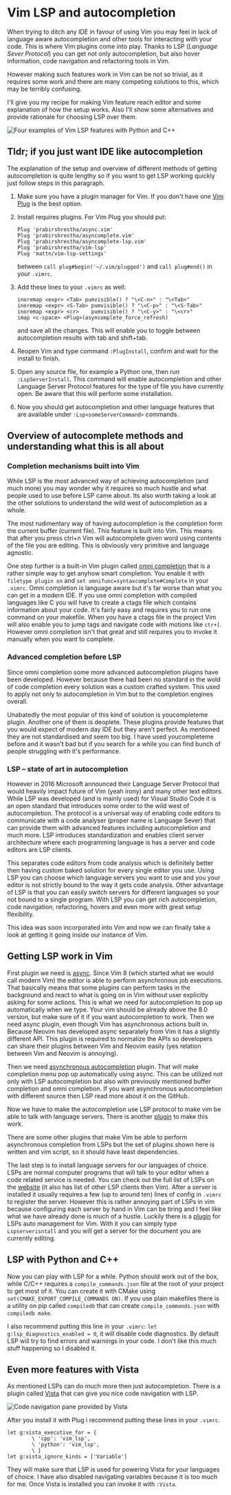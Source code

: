 # Vim LSP and autocompletion

When trying to ditch any IDE in favour of using Vim you may feel in lack of
language aware autocompletion and other tools for interacting with your code.
This is where Vim plugins come into play.
Thanks to LSP (*Language Sever Protocol*) you can get not only autocompletion,
but also hover information, code navigation and refactoring tools in Vim.

However making such features work in Vim can be not so trivial, as it requires
some work and there are many competing solutions to this, which may be
terribly confusing.

I'll give you my recipe for making Vim feature reach editor and some explanation
of how the setup works.
Also I'll show some alternatives and provide rationale for choosing LSP over
them.

![Four examples of Vim LSP features with Python and C++](https://github.com/maciejzj/website/blob/master/media/vim-lsp-and-autocompletion-overview.png?raw=true)

## Tldr; if you just want IDE like autocompletion

The explanation of the setup and overview of different methods of getting
autocompletion is quite lengthy so if you want to get LSP working quickly
just follow steps in this paragraph.

1. Make sure you have a plugin manager for Vim. If you don't have one
   [Vim Plug](https://github.com/junegunn/vim-plug) is the best option.

2. Install requires plugins. For Vim Plug you should put:
   ```vim
   Plug 'prabirshrestha/async.vim'
   Plug 'prabirshrestha/asyncomplete.vim'
   Plug 'prabirshrestha/asyncomplete-lsp.vim'
   Plug 'prabirshrestha/vim-lsp'
   Plug 'mattn/vim-lsp-settings'
   ```
   between `call plug#begin('~/.vim/plugged')` and `call plug#end()` in your
   `.vimrc`.

3. Add these lines to your `.vimrc` as well:
   ```vim
   inoremap <expr> <Tab> pumvisible() ? "\<C-n>" : "\<Tab>"
   inoremap <expr> <S-Tab> pumvisible() ? "\<C-p>" : "\<S-Tab>"
   inoremap <expr> <cr>    pumvisible() ? "\<C-y>" : "\<cr>"
   imap <c-space> <Plug>(asyncomplete_force_refresh)
   ```
   and save all the changes.
   This will enable you to toggle between autocompletion results with tab and
   shift+tab.

4. Reopen Vim and type command `:PlugInstall`, confirm and wait for the install
   to finish.

5. Open any source file, for example a Python one, then run `:LspServerInstall`.
   This command will enable autocompletion and other Language Server Protocol
   features for the type of file you have currently open.
   Be aware that this will perform some installation.

6. Now you should get autocompletion and other language features that are
   available under `:Lsp<someServerCommand>` commands.

## Overview of autocomplete methods and understanding what this is all about

### Completion mechanisms built into Vim

While LSP is the most advanced way of achieving autocompletion (and much more)
you may wonder why it requires so much hustle and what people used to use before
LSP came about.
Its also worth taking a look at the other solutions to understand the wild west of autocompletion as a whole.

The most rudimentary way of having autocompletion is the completion form the
current buffer (current file).
This feature is built into Vim.
This means that after you press ctrl+n Vim will autocomplete given word using
contents of the file you are editing.
This is obviously very primitive and language agnostic.

One step further is a built-in Vim plugin called
[omni completion](https://vim.fandom.com/wiki/Omni_completion)
that is a rather simple way to get anyhow smart completion.
You enable it with `filetype plugin on` and
`set omnifunc=syntaxcomplete#Complete` in your `.vimrc`.
Omni completion is language aware but it's far worse than what you can get in a
modern IDE.
If you use omni completion with compiled languages like C you will have to
create a ctags file which contains information about your code.
It's fairly easy and requires you to run one command on your makefile.
When you have a ctags file in the project Vim will also enable you to jump
tags and navigate code with motions like `ctr+[`.
However omni completion isn't that great and still requires you to invoke it
manually when you want to complete.

### Advanced completion before LSP

Since omni completion some more advanced autocompletion plugins have been
developed.
However because there had been no standard in the wold of code completion every
solution was a custom crafted system.
This used to apply not only to autocompletion in Vim but to the completion
engines overall.

Unabatedly the most popular of this kind of solution is youcompleteme plugin.
Another one of them is deoplete.
These plugins provide features that you would expect of modern day IDE but
they aren't perfect.
As mentioned they are not standardised and seem too big.
I have used youcompleteme before and it wasn't bad but if you search for a
while you can find bunch of people struggling with it's performance.

### LSP – state of art in autocompletion

However in 2016 Microsoft announced their Language Server Protocol that would
heavily impact future of Vim (yeah irony) and many other text editors.
While LSP was developed (and is mainly used) for Visual Studio Code it is an
open standard that introduces some order to the wild west of autocompletion.
The protocol is a universal way of enabling code editors to communicate with a
code analyser (proper name is Language Sever) that can provide them with
advanced features including autocompletion and much more.
LSP introduces standardization and enables client server architecture where each
programming language is has a server and code editors are LSP clients.

This separates code editors from code analysis which is definitely better then
having custom baked solution for every single editor you use.
Using LSP you can choose which language servers you want to use and you your
editor is not strictly bound to the way it gets code analysis.
Other advantage of LSP is that you can easily switch servers for different
languages so your not bound to a single program.
With LSP you can get rich autocompletion, code navigation, refactoring, hovers
and even more with great setup flexibility.

This idea was soon incorporated into Vim and now we can finally take a look at
getting it going inside our instance of Vim.

## Getting LSP work in Vim

First plugin we need is [async](https://github.com/prabirshrestha/async.vim).
Since Vim 8 (which started what we would call modern Vim) the editor is able
to perform asynchronous job executions.
That basically means that some plugins can perform tasks in the background and
react to what is going on in Vim without user explicitly asking for some
actions.
This is what we need for autocompletion to pop up automatically when we type.
Your vim should be already above the 8.0 version, but make sure of it if you
want autocompletion to work.
Then we need async plugin, even though Vim has asynchronous actions built in.
Because Neovim has developed async separately from Vim it has a slightly
different API.
This plugin is required to normalize the APIs so developers can share their
plugins between Vim and Neovim easily (yes relation between Vim and Neovim
is annoying).

Then we need
[asynchronous autocompletion](https://github.com/prabirshrestha/asyncomplete.vim)
plugin.
That will make completion menu pop up automatically using async.
This can be utilized not only with LSP autocompletion but also with previously
mentioned buffer completion and omni completion.
If you want asynchronous autocompletion with different source then LSP read more
about it on the GitHub.

Now we have to make the autocompletion use LSP protocol to make vim be able to
talk with language servers.
There is another [plugin](https://github.com/prabirshrestha/vim-lsp) to make
this work.

There are some other plugins that make Vim be able to perform asynchronous
completion from LSPs but the set of plugins shown here is written and vim
script, so it should have least dependencies.

The last step is to install language servers for our languages of choice.
LSPs are normal computer programs that will talk to your editor when a code
related service is needed.
You can check out the full list of LSPs on the
[website](https://langserver.org) (it also has list of other LSP clients
then Vim).
After a server is installed it usually requires a few (up to around ten)
lines of config in `.vimrc` to register the server.
However this is rather annoying part of LSPs in vim because configuring each
server by hand in Vim can be tiring and I feel like what we have already done
is much of a hustle.
Luckily there is a [plugin](https://github.com/mattn/vim-lsp-settings)
for LSPs auto management for Vim.
With it you can simply type `Lspserverisntall` and you will get a server for the
document you are currently editing.

## LSP with Python and C++

Now you can play with LSP for a while.
Python should work out of the box, while C/C++ requires a
`compile_commands.json` file at the root of your project to get most of it.
You can create it with CMake using `set(CMAKE_EXPORT_COMPILE_COMMANDS ON)`.
If you use plain makefiles there is a utility on pip called `compiledb`
that can create `compile_commands.json` with `compiledb make`.

I also recommend putting this line in your `.vimrc`:
`let g:lsp_diagnostics_enabled = 0`, it will disable code diagnostics.
By default LSP will try to find errors and warnings in your code.
I don't like this much stuff happening so I disabled it.

## Even more features with Vista

As mentioned LSPs can do much more then just autocompletion.
There is a plugin called [Vista](https://github.com/liuchengxu/vista.vim) that
can give you nice code navigation with LSP.

![Code navigation pane provided by Vista](https://github.com/maciejzj/website/blob/master/media/vim-lsp-and-autocompletion-vista.png?raw=true)

After you install it with Plug i recommend putting these lines in your `.vimrc`.
```vim
let g:vista_executive_for = {
        \ 'cpp': 'vim_lsp',
        \ 'python': 'vim_lsp',
        \ }
let g:vista_ignore_kinds = ['Variable']
```
They will make sure that LSP is used for powering Vista for your languages of
choice.
I have also disabled navigating variables because it is too much for me.
Once Vista is installed you can invoke it with `:Vista`.
